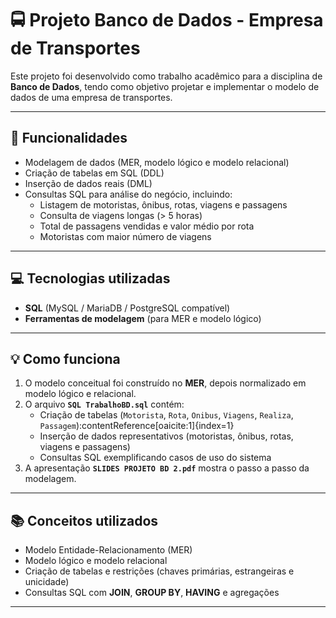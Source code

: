 # 🚍 Projeto Banco de Dados - Empresa de Transportes  

Este projeto foi desenvolvido como trabalho acadêmico para a disciplina de **Banco de Dados**, tendo como objetivo projetar e implementar o modelo de dados de uma empresa de transportes.  

---

## 🚀 Funcionalidades  
- Modelagem de dados (MER, modelo lógico e modelo relacional)  
- Criação de tabelas em SQL (DDL)  
- Inserção de dados reais (DML)  
- Consultas SQL para análise do negócio, incluindo:  
  - Listagem de motoristas, ônibus, rotas, viagens e passagens  
  - Consulta de viagens longas (> 5 horas)  
  - Total de passagens vendidas e valor médio por rota  
  - Motoristas com maior número de viagens  

---

## 💻 Tecnologias utilizadas  
- **SQL** (MySQL / MariaDB / PostgreSQL compatível)  
- **Ferramentas de modelagem** (para MER e modelo lógico)  

---

## 💡 Como funciona  
1. O modelo conceitual foi construído no **MER**, depois normalizado em modelo lógico e relacional.  
2. O arquivo **`SQL TrabalhoBD.sql`** contém:  
   - Criação de tabelas (`Motorista`, `Rota`, `Onibus`, `Viagens`, `Realiza`, `Passagem`):contentReference[oaicite:1]{index=1}  
   - Inserção de dados representativos (motoristas, ônibus, rotas, viagens e passagens)  
   - Consultas SQL exemplificando casos de uso do sistema  
3. A apresentação **`SLIDES PROJETO BD 2.pdf`** mostra o passo a passo da modelagem.  

---

## 📚 Conceitos utilizados  
- Modelo Entidade-Relacionamento (MER)  
- Modelo lógico e modelo relacional  
- Criação de tabelas e restrições (chaves primárias, estrangeiras e unicidade)  
- Consultas SQL com **JOIN**, **GROUP BY**, **HAVING** e agregações  

---
